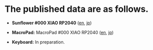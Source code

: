 # The published data are as follows.



- **Sunflower #000 XIAO RP2040** ([en](sunflower/buildguide_sunflower_001_en.md), [jp](sunflower/buildguide_sunflower_001_jp.md))
- **MacroPad:** MacroPad #000 XIAO RP2040 ([en](macropad\macropad_000_xiao_rp2040_en.md), [jp](macropad\macropad_000_xiao_rp2040_jp.md))

- **Keyboard:** In preparation.